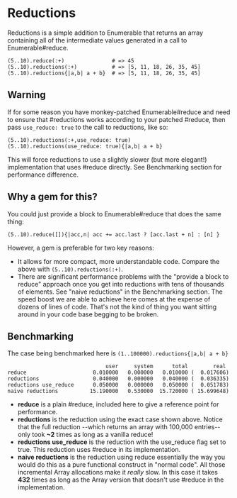Reductions
==========

Reductions is a simple addition to Enumerable that returns
an array containing all of the intermediate values generated in a call
to Enumerable#reduce.

    (5..10).reduce(:+)               # => 45
    (5..10).reductions(:+)           # => [5, 11, 18, 26, 35, 45]
    (5..10).reductions{|a,b| a + b}  # => [5, 11, 18, 26, 35, 45]


Warning
-------

If for some reason you have monkey-patched Enumerable#reduce and need to
ensure that #reductions works according to your patched #reduce, then pass
`use_reduce: true` to the call to reductions, like so:

    (5..10).reductions(:+,use_reduce: true)
    (5..10).reductions(use_reduce: true){|a,b| a + b}

This will force reductions to use a slightly slower (but more elegant!)
implementation that uses #reduce directly. See Benchmarking section for
performance difference.

Why a gem for this?
-------------------

You could just provide a block to Enumerable#reduce that does the same
thing:

    (5..10).reduce([]){|acc,n| acc += acc.last ? [acc.last + n] : [n] }

However, a gem is preferable for two key reasons:

*  It allows for more compact, more understandable code. Compare the above with
   `(5..10).reductions(:+)`.
*  There are significant performance problems with the "provide a block to reduce"
   approach once you get into reductions with tens of thousands of elements. See
   "naive reductions" in the Benchmarking section. The speed boost we are able
   to achieve here comes at the expense of dozens of lines of code.
   That's not the kind of thing you want sitting around in your code base
   begging to be broken.


Benchmarking
------------
The case being benchmarked here is `(1..100000).reductions{|a,b| a + b}`

                                   user     system      total        real
    reduce                     0.010000   0.000000   0.010000 (  0.017606)
    reductions                 0.040000   0.000000   0.040000 (  0.036335)
    reductions use_reduce      0.050000   0.000000   0.050000 (  0.051783)
    naive reductions          15.190000   0.530000  15.720000 ( 15.699648)

* **reduce** is a plain #reduce, included here to give a reference point for performance.
* **reductions** is the reduction using the exact case shown above.
        Notice that the full reduction --which returns an array
        with 100,000 entries-- only took **~2** times as long as a vanilla reduce!
* **reductions use_reduce** is the reduction with the use_reduce flag set to
        true. This reduction uses #reduce in its implementation.
* **naive reductions** is the reduction using reduce essentially the way you
        would do this as a pure functional construct in "normal code".
        All those incremental Array allocations make it _really_ slow.
        In this case it takes **432** times as long as the Array version that
        doesn't use #reduce in the implementation.
